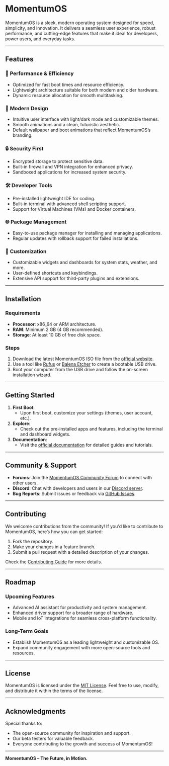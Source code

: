 # MomentumOS

MomentumOS is a sleek, modern operating system designed for speed, simplicity, and innovation. It delivers a seamless user experience, robust performance, and cutting-edge features that make it ideal for developers, power users, and everyday tasks.

---

## Features

### 🚀 **Performance & Efficiency**
- Optimized for fast boot times and resource efficiency.
- Lightweight architecture suitable for both modern and older hardware.
- Dynamic resource allocation for smooth multitasking.

### 🎨 **Modern Design**
- Intuitive user interface with light/dark mode and customizable themes.
- Smooth animations and a clean, futuristic aesthetic.
- Default wallpaper and boot animations that reflect MomentumOS’s branding.

### 🔒 **Security First**
- Encrypted storage to protect sensitive data.
- Built-in firewall and VPN integration for enhanced privacy.
- Sandboxed applications for increased system security.

### 🛠️ **Developer Tools**
- Pre-installed lightweight IDE for coding.
- Built-in terminal with advanced shell scripting support.
- Support for Virtual Machines (VMs) and Docker containers.

### 🌐 **Package Management**
- Easy-to-use package manager for installing and managing applications.
- Regular updates with rollback support for failed installations.

### 🔧 **Customization**
- Customizable widgets and dashboards for system stats, weather, and more.
- User-defined shortcuts and keybindings.
- Extensive API support for third-party plugins and extensions.

---

## Installation

### Requirements
- **Processor**: x86_64 or ARM architecture.
- **RAM**: Minimum 2 GB (4 GB recommended).
- **Storage**: At least 10 GB of free disk space.

### Steps
1. Download the latest MomentumOS ISO file from the [official website](#).
2. Use a tool like [Rufus](https://rufus.ie/) or [Balena Etcher](https://www.balena.io/etcher/) to create a bootable USB drive.
3. Boot your computer from the USB drive and follow the on-screen installation wizard.

---

## Getting Started

1. **First Boot**:
   - Upon first boot, customize your settings (themes, user account, etc.).
2. **Explore**:
   - Check out the pre-installed apps and features, including the terminal and dashboard widgets.
3. **Documentation**:
   - Visit the [official documentation](#) for detailed guides and tutorials.

---

## Community & Support

- **Forums**: Join the [MomentumOS Community Forum](#) to connect with other users.
- **Discord**: Chat with developers and users in our [Discord server](#).
- **Bug Reports**: Submit issues or feedback via [GitHub Issues](#).

---

## Contributing
We welcome contributions from the community! If you'd like to contribute to MomentumOS, here’s how you can get started:

1. Fork the repository.
2. Make your changes in a feature branch.
3. Submit a pull request with a detailed description of your changes.

Check the [Contributing Guide](#) for more details.

---

## Roadmap

### Upcoming Features
- Advanced AI assistant for productivity and system management.
- Enhanced driver support for a broader range of hardware.
- Mobile and IoT integrations for seamless cross-platform functionality.

### Long-Term Goals
- Establish MomentumOS as a leading lightweight and customizable OS.
- Expand community engagement with more open-source tools and resources.

---

## License
MomentumOS is licensed under the [MIT License](LICENSE). Feel free to use, modify, and distribute it within the terms of the license.

---

## Acknowledgments
Special thanks to:
- The open-source community for inspiration and support.
- Our beta testers for valuable feedback.
- Everyone contributing to the growth and success of MomentumOS!

---

**MomentumOS – The Future, in Motion.**
